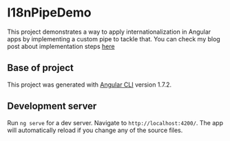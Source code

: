 # I18nPipeDemo

This project demonstrates a way to apply internationalization in Angular apps by implementing a custom pipe to tackle that. 
You can check my blog post about implementation steps [here](http://ebramcity.com/atwork/blog/2018/04/10/internationalization-using-custom-pipes-in-angular/)

## Base of project

This project was generated with [Angular CLI](https://github.com/angular/angular-cli) version 1.7.2.

## Development server

Run `ng serve` for a dev server. Navigate to `http://localhost:4200/`. The app will automatically reload if you change any of the source files.

